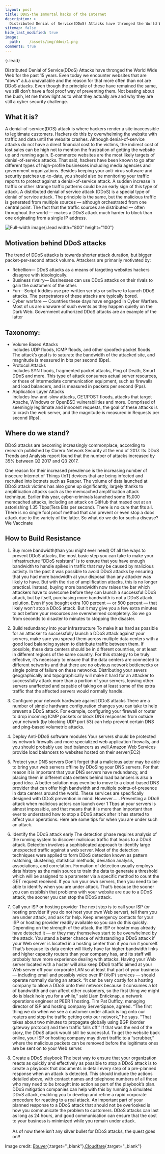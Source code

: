 ```yaml
---
layout: post
title: DDoS-the Immortal hacks of the Internet
description: >
  Distributed Denial of Service(DDoS) Attacks have thronged the World Wide Web for the past 15 years. Even today we encounter websites that are “down” a.k.a unavailable and the reason for that more often than not are DDoS attacks. Even though the principle of these have remained the same, we still don’t have a fool proof way of preventing them. Not beating about the bush, let me throw light as to what they actually are and why they are still a cyber security challenge.
sitemap: false
hide_last_modified: true
image:
  path:    /assets/img/ddos/1.png
comments: true
---
```

{:.lead}

Distributed Denial of Service(DDoS) Attacks have thronged the World Wide Web for the past 15 years. Even today we encounter websites that are “down” a.k.a unavailable and the reason for that more often than not are DDoS attacks. Even though the principle of these have remained the same, we still don’t have a fool proof way of preventing them. Not beating about the bush, let me throw light as to what they actually are and why they are still a cyber security challenge.

## What it is?


A denial-of-service(DOS) attack is where hackers render a site inaccessible to legitimate customers. Hackers do this by overwhelming the website with traffic and data until the website crashes. Although denial-of-service attacks do not have a direct financial cost to the victims, the indirect cost of lost sales can be high not to mention the frustration of getting the website up and running again.
E-commerce websites are the most likely targets of denial-of-service attacks. That said, hackers have been known to go after different types of high-profile businesses including media agencies and government organizations.
Besides keeping your anti-virus software and security patches up-to-date, you should also be monitoring your traffic reports to protect against a denial-of-service attack. A sudden increase in traffic or other strange traffic patterns could be an early sign of this type of attack.
A distributed denial of service attack (DDoS) is a special type of denial of service attack. The principle is the same, but the malicious traffic is generated from multiple sources — although orchestrated from one central point. The fact that the traffic sources are distributed — often throughout the world — makes a DDoS attack much harder to block than one originating from a single IP address.


![Full-width image](/assets/img/ddos/2.png){:.lead width="800" height="100"}


## Motivation behind DDoS attacks


The trend of DDoS attacks is towards shorter attack duration, but bigger packet-per-second attack volume.
Attackers are primarily motivated by:

* Rebellion— DDoS attacks as a means of targeting websites hackers disagree with ideologically.
* Business rivalry— Businesses can use DDoS attacks on their rivals to gain the customers of the other.
* Fun—Script-kiddies use pre-written scripts or softwre to launch DDoS attacks. The perpetrators of these attacks are typically bored.
* Cyber warfare — Countries these days have engaged in Cyber Warfare. Most of us are unaware of such events as they happen quietly on the Dark Web. Government authorized DDoS attacks are an example of the latter

## Taxonomy:

* Volume Based Attacks<br/>
Includes UDP floods, ICMP floods, and other spoofed-packet floods. The attack’s goal is to saturate the bandwidth of the attacked site, and magnitude is measured in bits per second (Bps).
* Protocol Attacks<br/>
Includes SYN floods, fragmented packet attacks, Ping of Death, Smurf DDoS and more. This type of attack consumes actual server resources, or those of intermediate communication equipment, such as firewalls and load balancers, and is measured in packets per second (Pps).
* Application Layer Attacks<br/>
Includes low-and-slow attacks, GET/POST floods, attacks that target Apache, Windows or OpenBSD vulnerabilities and more. Comprised of seemingly legitimate and innocent requests, the goal of these attacks is to crash the web server, and the magnitude is measured in Requests per second (Rps).


## Where do we stand?
DDoS attacks are becoming increasingly commonplace, according to research published by Corero Network Security at the end of 2017. Its DDoS Trends and Analysis report found that the number of attacks increased by 35% between Q2 2017 and Q3 2017.

One reason for their increased prevalence is the increasing number of insecure Internet of Things (IoT) devices that are being infected and recruited into botnets such as Reaper.
The volume of data launched at DDoS attack victims has also gone up significantly, largely thanks to amplification attacks such as the memcached amplification attack technique. Earlier this year, cyber-criminals launched some 15,000 memcached attacks, including an attack on GitHub that maxed out at an astonishing 1.35 Tbps(Tera Bits per second).
There is no cure that fits all. There is no single fool proof method that can prevent or even stop a ddos attack due to the variety of the latter. So what do we do for such a disease?
We Vaccinate

## How to Build Resistance

1. Buy more bandwidth(than you might ever need)
Of all the ways to prevent DDoS attacks, the most basic step you can take to make your infrastructure “DDoS resistant” is to ensure that you have enough bandwidth to handle spikes in traffic that may be caused by malicious activity.
In the past it was possible to avoid DDoS attacks by ensuring that you had more bandwidth at your disposal than any attacker was likely to have. But with the rise of amplification attacks, this is no longer practical. Instead, buying more bandwidth now raises the bar which attackers have to overcome before they can launch a successful DDoS attack, but by itself, purchasing more bandwidth is not a DDoS attack solution.
Even if you bought extra 100 percent — or 500 percent — that likely won’t stop a DDoS attack. But it may give you a few extra minutes to act before your resources are overwhelmed completely. So we go from seconds to disaster to minutes to stopping the disaster.

2. Build redundancy into your infrastructure
To make it as hard as possible for an attacker to successfully launch a DDoS attack against your servers, make sure you spread them across multiple data centers with a good load balancing system to distribute traffic between them. If possible, these data centers should be in different countries, or at least in different regions of the same country.
For this strategy to be truly effective, it’s necessary to ensure that the data centers are connected to different networks and that there are no obvious network bottlenecks or single points of failure on these networks.
Distributing your severs geographically and topographically will make it hard for an attacker to successfully attack more than a portion of your servers, leaving other servers unaffected and capable of taking on at least some of the extra traffic that the affected servers would normally handle.

3. Configure your network hardware against DDoS attacks
There are a number of simple hardware configuration changes you can take to help prevent a DDoS attack.
For example, configuring your firewall or router to drop incoming ICMP packets or block DNS responses from outside your network (by blocking UDP port 53) can help prevent certain DNS and ping-based volumetric attacks.

4. Deploy Anti-DDoS software modules
Your servers should be protected by network firewalls and more specialized web application firewalls, and you should probably use load balancers as well.Amazon Web Services provide load balancers to websites hosted on their server(EC2)

5. Protect your DNS servers
Don’t forget that a malicious actor may be able to bring your web servers offline by DDoSing your DNS servers. For that reason it is important that your DNS servers have redundancy, and placing them in different data centers behind load balancers is also a good idea. A better solution may even be to move to a cloud-based DNS provider that can offer high bandwidth and multiple points-of-presence in data centers around the world. These services are specifically designed with DDoS prevention in mind.
However……
Preventing a DDoS attack when malicious actors can launch over 1 Tbps at your servers is almost impossible, and that means that it is more than important than ever to understand how to stop a DDoS attack after it has started to affect your operations. Here are some tips for when you are under such an attack.

1. Identify the DDoS attack early
The detection phase requires analysis of the running system to discover malicious traffic that leads to a DDoS attack. Detection involves a sophisticated approach to identify large unexpected traffic against a web server. Most of the detection techniques were applied to form DDoS detection known as pattern matching, clustering, statistical methods, deviation analysis, associations, and correlation. Formation of detection usually employs data history as the main source to train the data to generate a threshold which will be assigned to a parameter via a specific method to count the GET request received.
If you run your own servers, then you need to be able to identify when you are under attack. That’s because the sooner you can establish that problems with your website are due to a DDoS attack, the sooner you can stop the DDoS attack.

2. Call your ISP or hosting provider
The next step is to call your ISP (or hosting provider if you do not host your own Web server), tell them you are under attack, and ask for help. Keep emergency contacts for your ISP or hosting provider readily available so you can do this quickly. Depending on the strength of the attack, the ISP or hoster may already have detected it — or they may themselves start to be overwhelmed by the attack.
You stand a better chance of withstanding a DDoS attack if your Web server is located in a hosting center than if you run it yourself. That’s because its data center will likely have far higher bandwidth links and higher capacity routers than your company has, and its staff will probably have more experience dealing with attacks. Having your Web server located with a hoster will also keep DDoS traffic aimed at your Web server off your corporate LAN so at least that part of your business — including email and possibly voice over IP (VoIP) services — should operate normally during an attack.
“It can be very costly for a hosting company to allow a DDoS onto their network because it consumes a lot of bandwidth and can affect other customers, so the first thing we might do is black hole you for a while,” said Liam Enticknap, a network operations engineer at PEER 1 hosting.
Tim Pat Dufficy, managing director of ISP and hosting company ServerSpace, agreed. “The first thing we do when we see a customer under attack is log onto our routers and stop the traffic getting onto our network,” he says. “That takes about two minutes to propagate globally using BGP (border gateway protocol) and then traffic falls off.”
If that was the end of the story, the DDoS attack would still be successful. To get the website back online, your ISP or hosting company may divert traffic to a “scrubber,” where the malicious packets can be removed before the legitimate ones are be sent on to your Web server.

3. Create a DDoS playbook
The best way to ensure that your organization reacts as quickly and effectively as possible to stop a DDoS attack is to create a playbook that documents in detail every step of a pre-planned response when an attack is detected.
This should include the actions detailed above, with contact names and telephone numbers of all those who may need to be brought into action as part of the playbook’s plan. DDoS mitigation companies can help with this by running a simulated DDoS attack, enabling you to develop and refine a rapid corporate procedure for reacting to a real attack.
An important part of your planned response to a DDoS attack that should not be overlooked is how you communicate the problem to customers. DDoS attacks can last as long as 24 hours, and good communication can ensure that the cost to your business is minimized while you remain under attack.<br/><br/>
As of now there isn’t any silver bullet for DDoS attacks, the quest goes on!!


Image credit: [Ebuyer](http://www.ebuyer.com/){:target="_blank"},[Cloudfare](https://www.cloudflare.com/){:target="_blank"}